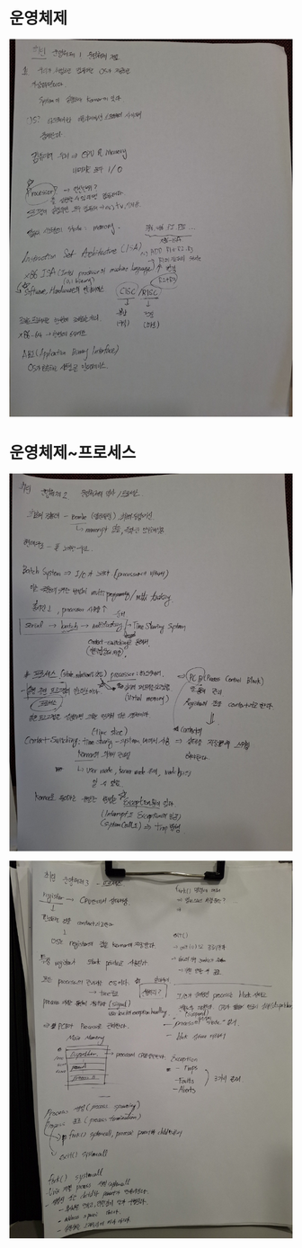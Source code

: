 # 운영체제

![images1](images/KakaoTalk_20250219_162522275.jpg)

# 운영체제~프로세스

![images2](images/KakaoTalk_20250219_162543800.jpg)

![images3](images/KakaoTalk_20250220_133410411.jpg)